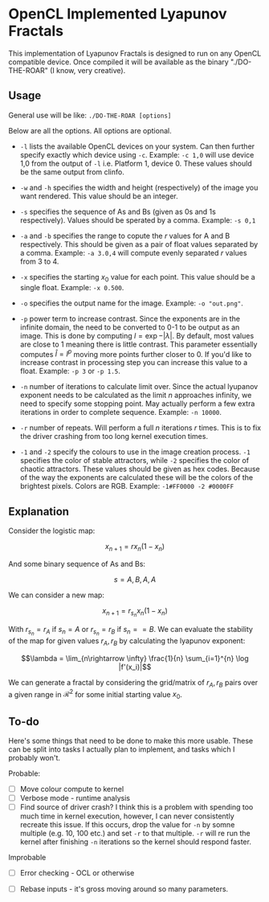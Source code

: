 # OpenCL Implemented Lyapunov Fractals

This implementation of Lyapunov Fractals is designed to run on any OpenCL compatible device. Once compiled it will be available as the binary "./DO-THE-ROAR" (I know, very creative).


## Usage

General use will be like:
`./DO-THE-ROAR [options]`

Below are all the options. All options are optional.

 - `-l` lists the available OpenCL devices on your system. Can then further specify exactly which device using `-c`. Example: `-c 1,0` will use device 1,0 from the output of `-l` i.e. Platform 1, device 0. These values should be the same output from clinfo.

 - `-w` and `-h` specifies the width and height (respectively) of the image you want rendered. This value should be an integer.

 - `-s` specifies the sequence of As and Bs (given as 0s and 1s respectively). Values should be sperated by a comma. Example: `-s 0,1`

 - `-a` and `-b` specifies the range to copute the $r$ values for A and B respectively. This should be given as a pair of float values separated by a comma. Example: `-a 3.0,4` will compute evenly separated $r$ values from $3$ to $4$.

 - `-x` specifies the starting $x_0$ value for each point. This value should be a single float. Example: `-x 0.500`. 

 - `-o` specifies the output name for the image. Example: `-o "out.png"`.

 - `-p` power term to increase contrast. Since the exponents are in the infinite domain, the need to be converted to 0-1 to be output as an image. This is done by computing $l = \exp{-|\lambda|}$. By default, most values are close to $1$ meaning there is little contrast. This parameter essentially computes $\hat{l} = l^p$ moving more points further closer to 0. If you'd like to increase contrast in processing step you can increase this value to a float. Example: `-p 3` or `-p 1.5`.

 - `-n` number of iterations to calculate limit over. Since the actual lyupanov exponent needs to be calculated as the limit $n$ approaches infinity, we need to specify some stopping point. May actually perform a few extra iterations in order to complete sequence. Example: `-n 10000`.

 - `-r` number of repeats. Will perform a full $n$ iterations $r$ times. This is to fix the driver crashing from too long kernel execution times.

 - `-1` and `-2` specify the colours to use in the image creation process. `-1` specifies the color of stable attractors, while `-2` specifies the color of chaotic attractors. These values should be given as hex codes. Because of the way the exponents are calculated these will be the colors of the brightest pixels. Colors are RGB. Example: `-1#FF0000 -2 #0000FF`


## Explanation

Consider the logistic map:

$$x_{n+1} = rx_n(1-x_n)$$

And some binary sequence of As and Bs:

$$s = {A,B,A,A}$$

We can consider a new map:

$$x_{n+1} = r_{s_n}x_n(1-x_n)$$

With $r_{s_n}= r_A$ if $s_n=A$ or $r_{s_n} = r_B$ if $s_n==B$. We can evaluate the stability of the map for given values $r_A,r_B$ by calculating the lyapunov exponent:

$$\lambda = \lim_{n\rightarrow \infty} \frac{1}{n} \sum_{i=1}^{n} \log |f'(x_i)|$$

We can generate a fractal by considering the grid/matrix of $r_A,r_B$ pairs over a given range in $\mathcal{R}^2$ for some initial starting value $x_0$.

## To-do

Here's some things that need to be done to make this more usable. These can be split into tasks I actually plan to implement, and tasks which I probably won't.

Probable:
 - [ ] Move colour compute to kernel
 - [ ] Verbose mode - runtime analysis
 - [ ] Find source of driver crash? I think this is a problem with spending too much time in kernel execution, however, I can never consistently recreate this issue. If this occurs, drop the value for `-n` by somne multiple (e.g. 10, 100 etc.) and set `-r` to that multiple. `-r` will re run the kernel after finishing `-n` iterations so the kernel should respond faster.

Improbable
 - [ ] Error checking - OCL or otherwise
 - [ ] Rebase inputs - it's gross moving around so many parameters.


